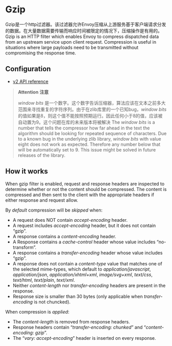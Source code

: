 # Gzip

Gzip是一个http过滤器。该过滤器允许Envoy压缩从上游服务基于客户端请求分发的数据。在大量数据需要传输而响应时间被限定的情况下，压缩操作是有用的。
Gzip is an HTTP filter which enables Envoy to compress dispatched data from an upstream service upon client request. Compression is useful in situations where large payloads need to be transmitted without compromising the response time.

## Configuration

- [v2 API reference](../../api-v2/config/filter/http/gzip/v2/gzip.proto.md#envoy-api-msg-config-filter-http-gzip-v2-gzip)

> **Attention**
> **注意**
>
> *window bits* 是一个数字。这个数字告诉压缩器，算法应该在文本之前多大范围来寻找重复的字符序列。由于在zlib库里的一个已知bug，*window bits*的值如果是8，则这个值不能按照预期运行。因此任何小于8的值，应该被自动置为9。这个问题在库的未来版本将被解决
> The *window bits* is a number that tells the compressor how far ahead in the text the algorithm should be looking for repeated sequence of characters. Due to a known bug in the underlying zlib library, *window bits* with value eight does not work as expected. Therefore any number below that will be automatically set to 9. This issue might be solved in future releases of the library.

## How it works

When gzip filter is enabled, request and response headers are inspected to determine whether or not the content should be compressed. The content is compressed and then sent to the client with the appropriate headers if either response and request allow.

By *default* compression will be *skipped* when:

- A request does NOT contain *accept-encoding* header.
- A request includes *accept-encoding* header, but it does not contain “gzip”.
- A response contains a *content-encoding* header.
- A Response contains a *cache-control* header whose value includes “no-transform”.
- A response contains a *transfer-encoding* header whose value includes “gzip”.
- A response does not contain a *content-type* value that matches one of the selected mime-types, which default to *application/javascript*, *application/json*, *application/xhtml+xml*, *image/svg+xml*, *text/css*, *text/html*, *text/plain*, *text/xml*.
- Neither *content-length* nor *transfer-encoding* headers are present in the response.
- Response size is smaller than 30 bytes (only applicable when *transfer-encoding* is not chuncked).

When compression is *applied*:

- The *content-length* is removed from response headers.
- Response headers contain “*transfer-encoding: chunked*” and “*content-encoding: gzip*”.
- The “*vary: accept-encoding*” header is inserted on every response.
